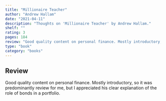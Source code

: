 ```yaml
---
title: "Millionaire Teacher"
author: "Andrew Hallam"
date: "2021-04-11"
description: "Thoughts on 'Millionaire Teacher' by Andrew Hallam."
shelf: ""
rating: 3
pages: 184
review: "Good quality content on personal finance. Mostly introductory, so it was predominantly review for me, but I appreciated his clear explanation of the role of bonds in a portfolio."
type: "book"
category: "books"
---
```


## Review

Good quality content on personal finance. Mostly introductory, so it was predominantly review for me, but I appreciated his clear explanation of the role of bonds in a portfolio.
